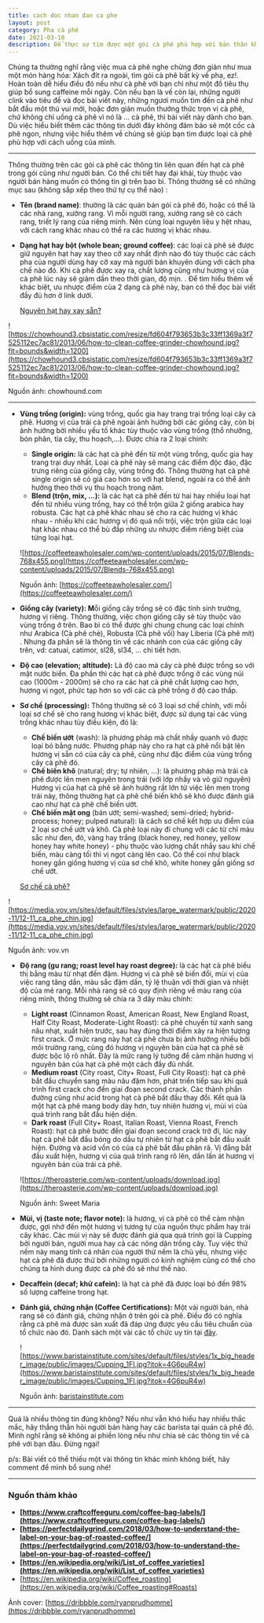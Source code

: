 ```yaml
---
title: cach doc nhan dan ca phe
layout: post
category: Pha cà phê
date: 2021-03-10
description: Để thực sự tìm được một gói cà phê phù hợp với bản thân không phải lúc nào cũng đơn giản, vậy nên cần lưu ý những gì?
---
```


Chúng ta thường nghĩ rằng việc mua cà phê nghe chừng đơn giản như mua một món hàng hóa: Xách đít ra ngoài, tìm gói cà phê bất kỳ về pha, ez!. Hoàn toàn dễ hiểu điều đó nếu như cà phê với bạn chỉ như một đồ tiêu thụ giúp bổ sung caffeine mỗi ngày. Còn nếu bạn là vế còn lại, những người clink vào tiêu đề và đọc bài viết này, những ngươi muốn tìm đến cà phê như bắt đầu một thú vui mới, hoặc đơn giản muốn thưởng thức trọn vị cà phê, chứ không chỉ uống cà phê vì nó là … cà phê, thì bài viết này dành cho bạn. Dù việc hiểu biết thêm các thông tin dưới đây không đảm bảo sẽ một cốc cà phê ngon, nhưng việc hiểu thêm về chúng sẽ giúp bạn tìm được loại cà phê phù hợp với cách uống của mình.

---

Thông thường trên các gói cà phê các thông tin liên quan đến hạt cà phê trong gói cũng như người bán. Có thể chi tiết hay đại khái, tùy thuộc vào người bán hàng muốn có thông tin gì trên bao bì. Thông thường sẽ có những mục sau (không sắp xếp theo thứ tự cụ thể nào) :

- **Tên (brand name)**: thường là các quán bán gói cà phê đó, hoặc có thể là các nhà rang, xưởng rang. Vì mỗi người rang, xưởng rang sẽ có cách rang, triết lý rang của riêng mình. Nên cùng loại nguyên liệu y hệt nhau, với cách rang khác nhau có thể ra các hương vị khác nhau.
- **Dạng hạt hay bột (whole bean; ground coffee)**: các loại cà phê sẽ được giữ nguyên hạt hay xay theo cỡ xay nhất định nào đó tùy thuộc các cách pha của người dùng hay cỡ xay mà người bán khuyên dùng với cách pha chế nào đó. Khi cà phê được xay ra, chất lượng cũng như hương vị của cà phê lúc này sẽ giảm dần theo thời gian, độ mịn. . Để tìm hiểu thêm về khác biệt, ưu nhược điểm của 2 dạng cà phê này, bạn có thể đọc bài viết đầy đủ hơn ở link dưới.

    [Nguyên hạt hay xay sẵn?](Nguye%CC%82n%20ha%CC%A3t%20hay%20xay%20sa%CC%86%CC%83n%20f49fd3c6766344188700f4a84a07739f.md) 

![https://chowhound3.cbsistatic.com/resize/fd604f793653b3c33ff1369a3f7525112ec7ac81/2013/06/how-to-clean-coffee-grinder-chowhound.jpg?fit=bounds&width=1200](https://chowhound3.cbsistatic.com/resize/fd604f793653b3c33ff1369a3f7525112ec7ac81/2013/06/how-to-clean-coffee-grinder-chowhound.jpg?fit=bounds&width=1200)

Nguồn ảnh: chowhound.com

---

- **Vùng trồng (origin):** vùng trồng, quốc gia hay trang trại trồng loại cây cà phê. Hương vị của trái cà phê ngoài ảnh hưởng bởi các giống cây, còn bị ảnh hưởng bởi nhiều yếu tố khác tùy thuộc vào vùng trồng (thổ nhưỡng, bón phân, tỉa cây, thu hoạch,...). Được chia ra 2 loại chính:
    - **Single origin:** là các hạt cà phê đến từ một vùng trồng, quốc gia hay trang trại duy nhất. Loại cà phê này sẽ mang các điểm độc đáo, đặc trưng riêng của giống cây, vùng trồng đó. Thông thường hạt cà phê single origin sẽ có giá cao hơn so với hạt blend, ngoài ra có thể ảnh hưởng theo thời vụ thu hoạch trong năm.
    - **Blend (trộn, mix, ...):** là các hạt cà phê đến từ hai hay nhiều loại hạt đến từ nhiều vùng trồng, hay có thể trộn giữa 2 giống arabica hay robusta. Các hạt cà phê khác nhau sẽ cho ra các hương vị khác nhau - nhiều khi các hương vị đó quá nổi trội, việc trộn giữa các loại hạt khác nhau có thể bù đắp những ưu nhược điểm riêng biệt của từng loại hạt.

    ![https://coffeeteawholesaler.com/wp-content/uploads/2015/07/Blends-768x455.png](https://coffeeteawholesaler.com/wp-content/uploads/2015/07/Blends-768x455.png)

    Nguồn ảnh: [https://coffeeteawholesaler.com/](https://coffeeteawholesaler.com/)

- **Giống cây (variety): M**ỗi giống cây trồng sẽ có đặc tính sinh trưởng, hương vị riêng. Thông thường, việc chọn giống cây sẽ tùy thuộc vào vùng trồng ở trên. Bao bì có thể được ghi chung chung các loại chính như Arabica (Cà phê chè), Robusta (Cà phê vối) hay Liberia (Cà phê mít) . Nhưng đa phần sẽ là thông tin về các nhánh con của các giống cây trên, vd: catuai, catimor, sl28, sl34, … chi tiết hơn.
- **Độ cao (elevation; altitude):** Là độ cao mà cây cà phê được trồng so với mặt nước biển. Đa phần thì các hạt cà phê được trồng ở các vùng núi cao (1000m - 2000m) sẽ cho ra các hạt cà phê chất lượng cao hơn, hương vị ngọt, phức tạp hơn so với các cà phê trồng ở độ cao thấp.
- **Sơ chế (processing):** Thông thường sẽ có 3 loại sơ chế chính, với mỗi loại sơ chế sẽ cho rang hương vị khác biệt, được sử dụng tại các vùng trồng khác nhau tùy điều kiện, đó là:
    - **Chế biến ướt** (wash): là phương pháp mà chất nhầy quanh vỏ được loại bỏ bằng nước. Phương pháp này cho ra hạt cà phê nổi bật lên hương vị sẵn có của cây cà phê, cũng như đặc điểm của vùng trồng cây cà phê đó.
    - **Chế biến khô** (natural; dry; tự nhiên, ...): là phương pháp mà trái cà phê được lên men nguyên trong trái (với lớp nhầy và vỏ giữ nguyên) Hương vị của hạt cà phê sẽ ảnh hưởng rất lớn từ việc lên men trong trái này, thông thường hạt cà phê chế biến khô sẽ khó được đánh giá cao như hạt cà phê chế biến ướt.
    - **Chế biến mật ong** (bán ướt; semi-washed; semi-dried;  hybrid-process; honey; pulped natural): là cách sơ chế kết hợp ưu điểm của 2 loại sơ chế ướt và khô. Cà phê loại này đi chung với các từ chỉ màu sắc như đen, đỏ, vàng hay trắng (black honey, red honey, yellow honey hay white honey) - phụ thuộc vào lượng chất nhầy sau khi chế biến, màu càng tối thì vị ngọt càng lên cao. Có thể coi như black honey gần giống hương vị của sơ chế khô, white honey gần giống sơ chế ướt.

    [Sơ chế cà phê?](So%CC%9B%20che%CC%82%CC%81%20ca%CC%80%20phe%CC%82%20dc1aee45beda4eec952b979144d70ad9.md) 

![https://media.vov.vn/sites/default/files/styles/large_watermark/public/2020-11/12-11_ca_phe_chin.jpg](https://media.vov.vn/sites/default/files/styles/large_watermark/public/2020-11/12-11_ca_phe_chin.jpg)

Nguồn ảnh: vov.vn

- **Độ rang (gu rang; roast level hay roast degree):** là các hạt cà phê biểu thị bằng màu từ nhạt đến đậm. Hương vị cà phê sẽ biến đổi, mùi vị của việc rang tăng dần, màu sắc đậm dần, tỷ lệ thuận với thời gian và nhiệt độ của mẻ rang. Mỗi nhà rang sẽ có quy định riêng về màu rang của riêng mình, thông thường sẽ chia ra 3 dãy màu chính:
    - **Light roast** (Cinnamon Roast, American Roast, New England Roast, Half City Roast, Moderate-Light Roast): cà phê chuyển từ xanh sang nâu nhạt, xuất hiện trước, sau hay đúng thời điểm xảy ra hiện tượng first crack. Ở mức rang này hạt cà phê chưa bị ảnh hưởng nhiều bởi môi trường rang, cùng đó hương vị nguyên bản của hạt cà phê sẽ được bộc lộ rõ nhất. Đây là mức rang lý tưởng để cảm nhận hương vị nguyên bản của hạt cà phê một cách đầy đủ nhất.
    - **Medium roast** (City roast, City+ Roast, Full City Roast): hạt cà phê bắt đầu chuyển sang màu nâu đậm hơn, phát triển tiếp sau khi quá trình first crack cho đến giai đoạn second crack. Các thành phần đường cũng như acid trong hạt cà phê bắt đầu thay đổi. Kết quả là một hạt cà phê mang body dày hơn, tuy nhiên hương vị, mùi vị của quá trình rang bắt đầu hiện diện.
    - **Dark roast** (Full City+ Roast, Italian Roast, Vienna Roast, French Roast): hạt cà phê bước đến giai đoạn second crack trở đi, lúc này hạt cà phê bắt đầu bóng do dầu tự nhiên từ hạt cà phê bắt đầu xuất hiện. Đường và acid vốn có của cà phê bắt đầu phân rã. Vị đắng bắt đầu xuất hiện, hương vị của quá trình rang rõ lên, dần lấn át hương vị nguyên bản của trái cà phê.

    ![https://theroasterie.com/wp-content/uploads/download.jpg](https://theroasterie.com/wp-content/uploads/download.jpg)

    Nguồn ảnh: Sweet Maria

- **Mùi, vị (taste note; flavor note):** là hương, vị cà phê có thể cảm nhận được, gợi nhớ đến một hương vị tương tự của nguồn thực phẩm hay trái cây khác. Các mùi vị này sẽ được đánh giá qua quá trình gọi là Cupping bởi người bán, người mua hay cả các nông dân trồng cây. Tuy việc thử nếm này mang tính cá nhân của người thử nếm là chủ yếu, nhưng việc hạt cà phê đã được thử bởi những người có kinh nghiệm cũng có thể cho chúng ta hình dung được cà phê đó sẽ như thế nào.
- **Decaffein (decaf; khử cafein):** là hạt cà phê đã được loại bỏ đến 98% số lượng caffeine trong hạt.
- **Đánh giá, chứng nhận (Coffee Certifications):** Một vài người bán, nhà rang sẽ có đánh giá, chứng nhận ở trên gói cà phê. Điều đó có nghĩa rằng cà phê mà được sản xuất đã đáp ứng được yêu cầu tiêu chuẩn của tổ chức nào đó. Danh sách một vài các tổ chức uy tín tại [đây](http://www.ico.org/links_sustaine.asp).

    ![https://www.baristainstitute.com/sites/default/files/styles/1x_big_header_image/public/images/Cupping_1FI.jpg?itok=4G6puR4w](https://www.baristainstitute.com/sites/default/files/styles/1x_big_header_image/public/images/Cupping_1FI.jpg?itok=4G6puR4w)

    Nguồn ảnh: [baristainstitute.com](http://baristainstitute.com/)

---

Quá là nhiều thông tin đúng không? Nếu như vẫn khó hiểu hay nhiều thắc mắc, hãy thẳng thắn hỏi người bán hàng hay các barista tại quán cà phê đó. Mình nghĩ rằng sẽ không ai phiền lòng nếu như chia sẻ các thông tin về cà phê với bạn đâu. Đừng ngại!

p/s: Bài viết có thể thiếu một vài thông tin khác mình không biết, hãy comment để mình bổ sung nhé!

---

### Nguồn thảm khảo

- **[https://www.craftcoffeeguru.com/coffee-bag-labels/](https://www.craftcoffeeguru.com/coffee-bag-labels/)**
- **[https://perfectdailygrind.com/2018/03/how-to-understand-the-label-on-your-bag-of-roasted-coffee/](https://perfectdailygrind.com/2018/03/how-to-understand-the-label-on-your-bag-of-roasted-coffee/)**
- **[https://en.wikipedia.org/wiki/List_of_coffee_varieties](https://en.wikipedia.org/wiki/List_of_coffee_varieties)**
- [https://en.wikipedia.org/wiki/Coffee_roasting](https://en.wikipedia.org/wiki/Coffee_roasting#Roasts)

Ảnh cover: [https://dribbble.com/ryanprudhomme](https://dribbble.com/ryanprudhomme)